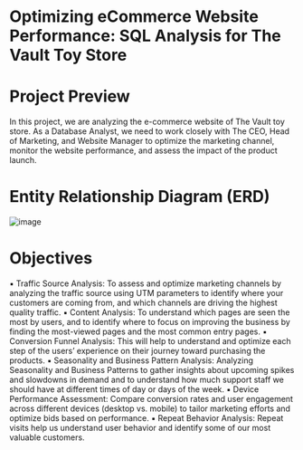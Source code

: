 # Optimizing eCommerce Website Performance: SQL Analysis for The Vault Toy Store

# Project Preview
In this project, we are analyzing the e-commerce website of The Vault toy store. As a Database Analyst, we need to work closely with
The CEO, Head of Marketing, and Website Manager to optimize the marketing channel, monitor the website performance, and assess the impact of the product launch.

# Entity Relationship Diagram (ERD)
![image](https://github.com/user-attachments/assets/ed99d05c-8a33-49fb-8c6d-7efbe1159331)

# Objectives
▪️ Traffic Source Analysis: To assess and optimize marketing channels by analyzing the traffic source using UTM parameters to identify where your customers are
   coming from, and which channels are driving the highest quality traffic.
▪️ Content Analysis: To understand which pages are seen the most by users, and to identify where to focus on improving the business by finding the most-viewed
   pages and the most common entry pages.
▪️ Conversion Funnel Analysis: This will help to understand and optimize each step of the users’ experience on their journey toward purchasing the products.
▪️ Seasonality and Business Pattern Analysis: Analyzing Seasonality and Business Patterns to gather insights about upcoming spikes and slowdowns in demand
   and to understand how much support staff we should have at different times of day or days of the week.
▪️ Device Performance Assessment: Compare conversion rates and user engagement across different devices (desktop vs. mobile) to tailor marketing efforts 
   and optimize bids based on performance.
▪️ Repeat Behavior Analysis: Repeat visits help us understand user behavior and identify some of our most valuable customers.
